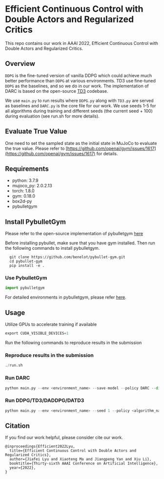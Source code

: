 # Efficient Continuous Control with Double Actors and Regularized Critics

This repo contains our work in AAAI 2022, Efficient Continuous Control with Double Actors and Regularized Critics.

## Overview
`DDPG` is the fine-tuned version of vanilla DDPG which could achieve much better performance than `DDPG` at various environments. TD3 use fine-tuned `DDPG` as the baselines, and so we do in our work. The implementation of DARC is based on the open-source [TD3](https://github.com/sfujim/TD3) codebase.

We use `main.py` to run results where `DDPG.py` along with `TD3.py` are served as baselines and `DARC.py` is the core file for our work. We use seeds 1-5 for all algorithms during training and different seeds (the current seed + 100) during evaluation (see run.sh for more details).

## Evaluate True Value
One need to set the sampled state as the initial state in MuJoCo to evaluate the true value. Please refer to [https://github.com/openai/gym/issues/1617](https://github.com/openai/gym/issues/1617) for details.

## Requirements
- python: 3.7.9
- mujoco_py: 2.0.2.13
- torch: 1.8.0
- gym: 0.18.0
- box2d-py
- pybulletgym

## Install PybulletGym
Please refer to the open-source implementation of pybulletgym [here](https://github.com/benelot/pybullet-gym)

Before installing pybullet, make sure that you have gym installed. Then run the following commands to install  pybulletgym.
```
  git clone https://github.com/benelot/pybullet-gym.git
  cd pybullet-gym
  pip install -e .
```

### Use PybulletGym
```python
import pybulletgym
```
For detailed environments in pybulletgym, please refer [here](https://github.com/benelot/pybullet-gym).

## Usage
Utilize GPUs to accelerate training if available
```python
export CUDA_VISIBLE_DEVICES=1
```
Run the following commands to reproduce results in the submission
### Reproduce results in the submission
```python
./run.sh
```

### Run DARC
```python
python main.py --env <environment_name> --save-model --policy DARC --dir ./logs/DARC/r1 --seed 1 --qweight 0.1 --reg 0.005
```

### Run DDPG/TD3/DADDPG/DATD3
```python
python main.py --env <environment_name> --seed 1 --policy <algorithm_name> --dir './logs/' --save-model
```

## Citation
If you find our work helpful, please consider cite our work.
```
@inproceedings{Efficient2022Lyu,
  title={Efficient Continuous Control with Double Actors and Regularized Critics},
  author={Jiafei Lyu and Xiaoteng Ma and Jiangpeng Yan and Xiu Li},
  booktitle={Thirty-sixth AAAI Conference on Artificial Intelligence},
  year={2022},
}
```
